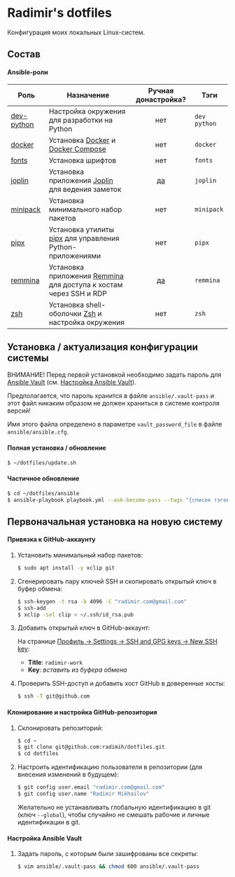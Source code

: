 # Radimir's dotfiles

Конфигурация моих локальных Linux-систем.

## Состав

#### Ansible-роли

Роль | Назначение | Ручная донастройка? | Тэги
---- | ---------- | :-----------------: | ----
[dev-python](ansible/roles/dev-python) | Настройка окружения для разработки на Python | нет | `dev` `python`
[docker](ansible/roles/docker) | Установка [Docker](https://docs.docker.com/engine/) и [Docker Compose](https://docs.docker.com/compose/) | нет | `docker`
[fonts](ansible/roles/fonts) | Установка шрифтов | нет | `fonts`
[joplin](ansible/roles/joplin) | Установка приложения [Joplin](https://joplinapp.org/) для ведения заметок | [да](ansible/roles/joplin#после-установки) | `joplin`
[minipack](ansible/roles/minipack) | Установка минимального набор пакетов | нет | `minipack`
[pipx](ansible/roles/pipx) | Установка утилиты [pipx](https://joplinapp.org/) для управления Python-приложениями | нет | `pipx`
[remmina](ansible/roles/remmina) | Установка приложения [Remmina](https://remmina.org/) для доступа к хостам через SSH и RDP | [да](ansible/roles/remmina#после-установки) | `remmina`
[zsh](ansible/roles/zsh) | Установка shell-оболочки [Zsh](https://www.zsh.org/) и настройка окружения | нет | `zsh`

## Установка / актуализация конфигурации системы

ВНИМАНИЕ! Перед первой установкой необходимо задать пароль для [Ansible Vault](https://docs.ansible.com/ansible/latest/user_guide/vault.html)
(см. [Настройка Ansible Vault](#настройка-ansible-vault)).

Предполагается, что пароль хранится в файле `ansible/.vault-pass` и этот файл никаким образом не должен храниться в системе контроля версий!

Имя этого файла определено в параметре `vault_password_file` в файле `ansible/ansible.cfg`.

#### Полная установка / обновление

```bash
$ ~/dotfiles/update.sh
```

#### Частичное обновление

```bash
$ cd ~/dotfiles/ansible
$ ansible-playbook playbook.yml --ask-become-pass --tags "{список тэгов через запятую}"
```

## Первоначальная установка на новую систему

#### Привязка к GitHub-аккаунту

1. Установить минимальный набор пакетов:

   ```bash
   $ sudo apt install -y xclip git
   ```

1. Сгенерировать пару ключей SSH и скопировать открытый ключ в буфер обмена:

   ```bash
   $ ssh-keygen -t rsa -b 4096 -C "radimir.com@gmail.com"
   $ ssh-add
   $ xclip -sel clip < ~/.ssh/id_rsa.pub
   ```

1. Добавить открытый ключ в GitHub-аккаунт:

   На странице [Профиль → Settings → SSH and GPG keys → New SSH key](https://github.com/settings/ssh/new):
   * **Title**: `radimir-work`
   * **Key**: _вставить из буфера обмена_

1. Проверить SSH-доступ и добавить хост GitHub в доверенные хосты:

   ```bash
   $ ssh -T git@github.com
   ```

#### Клонирование и настройка GitHub-репозитория

1. Склонировать репозиторий:

   ```bash
   $ cd ~
   $ git clone git@github.com:radimih/dotfiles.git
   $ cd dotfiles
   ```

1. Настроить идентификацию пользователя в репозитории (для внесения изменений в будущем):

   ```bash
   $ git config user.email "radimir.com@gmail.com"
   $ git config user.name "Radimir Mikhailov"
   ```
   
   Желательно не устанавливать глобальную идентификацию  в git (ключ `--global`), чтобы
   случайно не смешать рабочие и личные идентификации в git.

#### Настройка Ansible Vault

1. Задать пароль, с которым были зашифрованы все секреты:

   ```bash
   $ vim ansible/.vault-pass && chmod 600 ansible/.vault-pass
   ```
